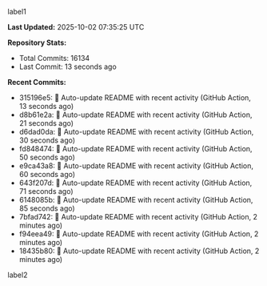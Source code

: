 
label1 
<!-- ACTIVITY_START -->
**Last Updated:** 2025-10-02 07:35:25 UTC

**Repository Stats:**
- Total Commits: 16134
- Last Commit: 13 seconds ago

**Recent Commits:**
- 315196e5: 🤖 Auto-update README with recent activity (GitHub Action, 13 seconds ago)
- d8b61e2a: 🤖 Auto-update README with recent activity (GitHub Action, 21 seconds ago)
- d6dad0da: 🤖 Auto-update README with recent activity (GitHub Action, 30 seconds ago)
- fd848474: 🤖 Auto-update README with recent activity (GitHub Action, 50 seconds ago)
- e9ca43a8: 🤖 Auto-update README with recent activity (GitHub Action, 60 seconds ago)
- 643f207d: 🤖 Auto-update README with recent activity (GitHub Action, 71 seconds ago)
- 6148085b: 🤖 Auto-update README with recent activity (GitHub Action, 85 seconds ago)
- 7bfad742: 🤖 Auto-update README with recent activity (GitHub Action, 2 minutes ago)
- f94eea49: 🤖 Auto-update README with recent activity (GitHub Action, 2 minutes ago)
- 18435b80: 🤖 Auto-update README with recent activity (GitHub Action, 2 minutes ago)
<!-- ACTIVITY_END -->

label2
